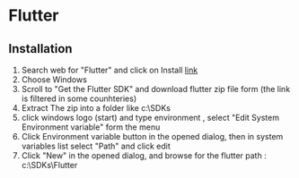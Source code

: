 # Flutter
## Installation
1. Search web for "Flutter" and click on Install [link](https://docs.flutter.dev/get-started/install)
1. Choose Windows
1. Scroll to "Get the Flutter SDK" and download flutter zip file form (the link is filtered in some counhteries)
1. Extract The zip into a folder like c:\SDKs
2. click windows logo (start) and type environment , select "Edit System Environment variable" form the menu
3. Click Environment variable button in the opened dialog, then in system variables list select "Path" and click edit
4. Click "New" in the opened dialog, and browse for the flutter path : c:\SDKs\Flutter
